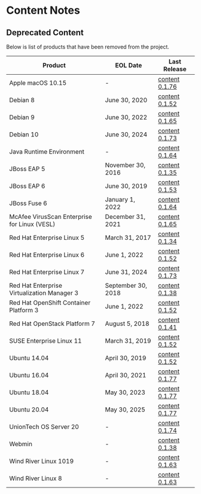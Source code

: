 # Content Notes

## Deprecated Content
Below is list of products that have been removed from the project.

| Product                                      | EOL Date           | Last Release                                                                       |
|----------------------------------------------|--------------------|------------------------------------------------------------------------------------|
| Apple macOS 10.15                            | -                  | [content 0.1.76](https://github.com/ComplianceAsCode/content/releases/tag/v0.1.76) |
| Debian 8                                     | June 30, 2020      | [content 0.1.52](https://github.com/ComplianceAsCode/content/releases/tag/v0.1.52) |
| Debian 9                                     | June 30, 2022      | [content 0.1.65](https://github.com/ComplianceAsCode/content/releases/tag/v0.1.65) |
| Debian 10                                    | June 30, 2024      | [content 0.1.73](https://github.com/ComplianceAsCode/content/releases/tag/v0.1.73) |
| Java Runtime Environment                     | -                  | [content 0.1.64](https://github.com/ComplianceAsCode/content/releases/tag/v0.1.64) |
| JBoss EAP 5                                  | November 30, 2016  | [content 0.1.35](https://github.com/ComplianceAsCode/content/releases/tag/v0.1.35) |
| JBoss EAP 6                                  | June 30, 2019      | [content 0.1.53](https://github.com/ComplianceAsCode/content/releases/tag/v0.1.53) |
| JBoss Fuse 6                                 | January 1, 2022    | [content 0.1.64](https://github.com/ComplianceAsCode/content/releases/tag/v0.1.64) |
| McAfee VirusScan Enterprise for Linux (VESL) | December 31, 2021  | [content 0.1.65](https://github.com/ComplianceAsCode/content/releases/tag/v0.1.65) |
| Red Hat Enterprise Linux 5                   | March 31, 2017     | [content 0.1.34](https://github.com/ComplianceAsCode/content/releases/tag/v0.1.34) |
| Red Hat Enterprise Linux 6                   | June 1, 2022       | [content 0.1.52](https://github.com/ComplianceAsCode/content/releases/tag/v0.1.52) |
| Red Hat Enterprise Linux 7                   | June 31, 2024      | [content 0.1.73](https://github.com/ComplianceAsCode/content/releases/tag/v0.1.73) |
| Red Hat Enterprise Virtualization Manager 3  | September 30, 2018 | [content 0.1.38](https://github.com/ComplianceAsCode/content/releases/tag/v0.1.38) |
| Red Hat OpenShift Container Platform 3       | June 1, 2022       | [content 0.1.52](https://github.com/ComplianceAsCode/content/releases/tag/v0.1.52) |
| Red Hat OpenStack Platform 7                 | August 5, 2018     | [content 0.1.41](https://github.com/ComplianceAsCode/content/releases/tag/v0.1.41) |
| SUSE Enterprise Linux 11                     | March 31, 2019     | [content 0.1.52](https://github.com/ComplianceAsCode/content/releases/tag/v0.1.52) |
| Ubuntu 14.04                                 | April 30, 2019     | [content 0.1.52](https://github.com/ComplianceAsCode/content/releases/tag/v0.1.52) |
| Ubuntu 16.04                                 | April 30, 2021     | [content 0.1.77](https://github.com/ComplianceAsCode/content/releases/tag/v0.1.77) |
| Ubuntu 18.04                                 | May 30, 2023       | [content 0.1.77](https://github.com/ComplianceAsCode/content/releases/tag/v0.1.77) |
| Ubuntu 20.04                                 | May 30, 2025       | [content 0.1.77](https://github.com/ComplianceAsCode/content/releases/tag/v0.1.77) |
| UnionTech OS Server 20                       | -                  | [content 0.1.74](https://github.com/ComplianceAsCode/content/releases/tag/v0.1.74) |
| Webmin                                       | -                  | [content 0.1.38](https://github.com/ComplianceAsCode/content/releases/tag/v0.1.38) |
| Wind River Linux 1019                        | -                  | [content 0.1.63](https://github.com/ComplianceAsCode/content/releases/tag/v0.1.63) |
| Wind River Linux 8                           | -                  | [content 0.1.63](https://github.com/ComplianceAsCode/content/releases/tag/v0.1.63) |

